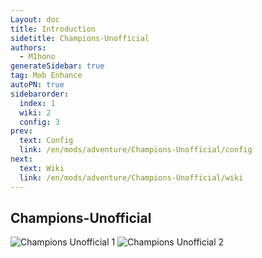 ```yaml
---
Layout: doc
title: Introduction
sidetitle: Champions-Unofficial
authors:
  - M1hono
generateSidebar: true
tag: Mob Enhance
autoPN: true
sidebarorder:
  index: 1
  wiki: 2
  config: 3
prev:
  text: Config
  link: /en/mods/adventure/Champions-Unofficial/config
next:
  text: Wiki
  link: /en/mods/adventure/Champions-Unofficial/wiki
---
```


## Champions-Unofficial

<v-card text="This mod is an unofficial port of the Champions mod for Minecraft the version above 1.18.2. This version is currently under limited testing and may contain bugs." variant="tonal"></v-card>

<Carousel :cycle="true" :interval="2800">
    <img src="https://docs.mihono.cn/mods/adventure/champions-unofficial/1.png" alt="Champions Unofficial 1">
    <img src="https://docs.mihono.cn/mods/adventure/champions-unofficial/2.png" alt="Champions Unofficial 2">
  </Carousel>
